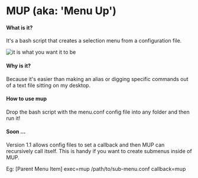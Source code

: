# MUP (aka: 'Menu Up')

#### What is it?

It's a bash script that creates a selection menu from a configuration file.

![it is what you want it to be](https://i.imgur.com/fFQs00f.png)

#### Why is it?

Because it's easier than making an alias or digging specific commands out of a text file sitting on my desktop.

#### How to use mup

Drop the bash script with the menu.conf config file into any folder and then run it!

#### Soon ...

Version 1.1 allows config files to set a callback and then MUP can recursively call itself.  This is handy if you want to create submenus inside of MUP.

Eg: 
[Parent Menu Item]
exec=mup /path/to/sub-menu.conf
callback=mup

